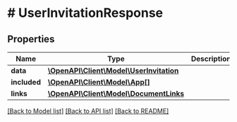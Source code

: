 # # UserInvitationResponse

## Properties

Name | Type | Description | Notes
------------ | ------------- | ------------- | -------------
**data** | [**\OpenAPI\Client\Model\UserInvitation**](UserInvitation.md) |  | 
**included** | [**\OpenAPI\Client\Model\App[]**](App.md) |  | [optional] 
**links** | [**\OpenAPI\Client\Model\DocumentLinks**](DocumentLinks.md) |  | 

[[Back to Model list]](../../README.md#documentation-for-models) [[Back to API list]](../../README.md#documentation-for-api-endpoints) [[Back to README]](../../README.md)


